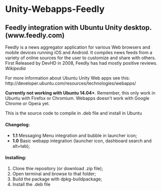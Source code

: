 Unity-Webapps-Feedly
===================

<h2>Feedly integration with Ubuntu Unity desktop. (www.feedly.com)</h2>

<p>Feedly is a news aggregator application for various Web browsers and mobile devices running iOS and Android. It compiles news feeds from a variety of online sources for the user to customize and share with others. First Released by DevHD in 2008, Feedly has had mostly positive reviews. <cite>Wikipedia</cite></p>

<p>For more information about Ubuntu Unity Web apps see this: http://developer.ubuntu.com/resources/technologies/webapps/</p>

<p><strong>Currently not working with Ubuntu 14.04+</strong>. Remember, this only work in Ubuntu with Firefox or Chromium. Webapps doesn't work with Google Chrome or Opera yet.</p>

<p>This is the source code to compile in .deb file and install in Ubuntu</p>

<h4>Changelog:</h4>
<ul>
<li><strong>1.1</strong> Messaging Menu integration and bubble in launcher icon;</li>
<li><strong>1.0</strong> Basic webapp integration (launcher icon, dashboard search and alt+tab);</li>
</ul>

<h4>Installing:</h4>

<ol>
<li>Clone thie repository (or download .zip file);</li>
<li>Open terminal and browse to that folder;</li>
<li>Build the package with dpkg-buildpackage;</li>
<li>Install the .deb file</li>
</ol>
